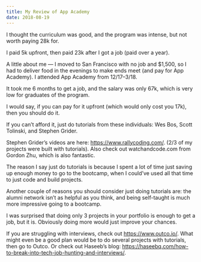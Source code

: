 ```yaml
---
title: My Review of App Academy
date: 2018-08-19
---
```


I thought the curriculum was good, and the program was intense, but not worth paying 28k for.

I paid 5k upfront, then paid 23k after I got a job (paid over a year).

A little about me — I moved to San Francisco with no job and $1,500, so I had to deliver food in the evenings to make ends meet (and pay for App Academy). I attended App Academy from 12/17–3/18.

It took me 6 months to get a job, and the salary was only 67k, which is very low for graduates of the program.

I would say, if you can pay for it upfront (which would only cost you 17k), then you should do it.

If you can’t afford it, just do tutorials from these individuals: Wes Bos, Scott Tolinski, and Stephen Grider.

Stephen Grider’s videos are here: https://www.rallycoding.com/. (2/3 of my projects were built with tutorials). Also check out watchandcode.com from Gordon Zhu, which is also fantastic.

The reason I say just do tutorials is because I spent a lot of time just saving up enough money to go to the bootcamp, when I could’ve used all that time to just code and build projects.

Another couple of reasons you should consider just doing tutorials are: the alumni network isn’t as helpful as you think, and being self-taught is much more impressive going to a bootcamp.

I was surprised that doing only 3 projects in your portfolio is enough to get a job, but it is. Obviously doing more would just improve your chances.

If you are struggling with interviews, check out https://www.outco.io/. What might even be a good plan would be to do several projects with tutorials, then go to Outco. Or check out Haseeb’s blog: https://haseebq.com/how-to-break-into-tech-job-hunting-and-interviews/.